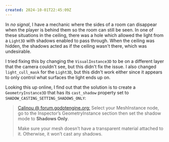 ```yaml
---
created: 2024-10-01T22:45:09Z
---
```


In _no signal_, I have a mechanic where the sides of a room can disappear when the player is behind them so the room can still be seen. In one of these situations in the ceiling, there was a hole which allowed the light from a `Light3D` with shadows enabled to pass through. When the ceiling was hidden, the shadows acted as if the ceiling wasn't there, which was undesirable.

I tried fixing this by changing the `VisualInstance3D` to be on a different layer that the camera couldn't see, but this didn't fix the issue. I also changed `light_cull_mask` for the `Light3D`, but this didn't work either since it appears to only control what surfaces the light ends up on.

Looking this up online, I find out that the solution is to create a `GeometryInstance3D` that has its `cast_shadow` property set to `SHADOW_CASTING_SETTING_SHADOWS_ONLY`:

> [Calinou @ forum.godotengine.org:](https://forum.godotengine.org/t/invisible-mesh-object-that-casts-shadows/15976/2)
> Select your MeshInstance node, go to the Inspector’s GeometryInstance section then set the shadow mode to **Shadows Only**.
>
> Make sure your mesh doesn’t have a transparent material attached to it. Otherwise, it won’t cast any shadows.
